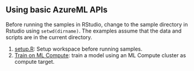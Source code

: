 ## Using basic AzureML APIs

Before running the samples in RStudio, change to the sample directory in Rstudio using `setwd(dirname)`.
The examples assume that the data and scripts are in the current directory.

1. [setup.R](setup.R): Setup workspace before running samples.
2. [Train on ML Compute](training/train-on-amlcompute): train a model using an ML Compute cluster as compute target.
